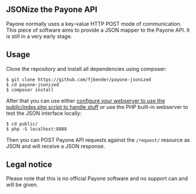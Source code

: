 ## JSONize the Payone API

Payone normally uses a key-value HTTP POST mode of communication. This piece of software aims to provide a JSON mapper to the Payone API. It is still in a very early stage.

## Usage

Clone the repository and install all dependencies using composer:

    $ git clone https://github.com/fjbender/payone-jsonized
    $ cd payone-jsonized
    $ composer install

After that you can use either [configure your webserver to use the public/index.php script to handle stuff](http://www.slimframework.com/docs/start/web-servers.html) or use the PHP built-in webserver to test the JSON interface locally:

    $ cd public/
    $ php -S localhost:8888 

Then you can POST Payone API requests against the `/request/` resource as JSON and will receive a JSON response.

## Legal notice

Please note that this is no official Payone software and no support can and will be given.

